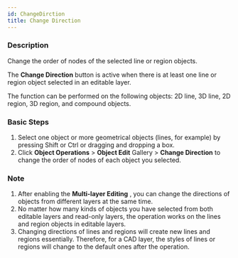 ```yaml
---
id: ChangeDirction
title: Change Direction
---
```

### Description

Change the order of nodes of the selected line or region objects.

The **Change Direction** button is active when there is at least one line or region object selected in an editable layer.

The function can be performed on the following objects: 2D line, 3D line, 2D region, 3D region, and compound objects.

### Basic Steps

1. Select one object or more geometrical objects (lines, for example) by pressing Shift or Ctrl or dragging and dropping a box.
2. Click **Object Operations** > **Object Edit** Gallery > **Change Direction** to change the order of nodes of each object you selected.

### Note

1. After enabling the **Multi-layer Editing** , you can change the directions of objects from different layers at the same time.
2. No matter how many kinds of objects you have selected from both editable layers and read-only layers, the operation works on the lines and region objects in editable layers. 
3. Changing directions of lines and regions will create new lines and regions essentially. Therefore, for a CAD layer, the styles of lines or regions will change to the default ones after the operation. 

